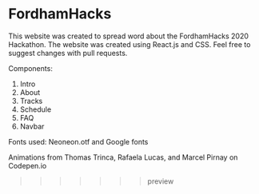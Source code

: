 # FordhamHacks
This website was created to spread word about the FordhamHacks 2020 Hackathon. The website was created using React.js and CSS. Feel free to suggest changes with pull requests.

Components:

1. Intro
2. About
3. Tracks
4. Schedule
5. FAQ
6. Navbar

Fonts used:
Neoneon.otf and Google fonts

Animations from Thomas Trinca, Rafaela Lucas, and Marcel Pirnay on Codepen.io
>>>>>>> preview
